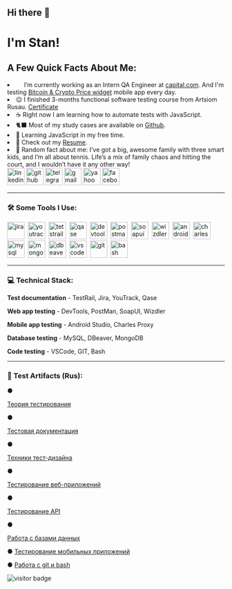 ## Hi there 👋

# I'm Stan!

<h2>A Few Quick Facts About Me:</h2>
<li> <img src="https://cdn.brandfetch.io/id-0HYn-9P/w/400/h/400/theme/dark/icon.jpeg?c=1dxbfHSJFAPEGdCLU4o5B" height="15" ></h2> I’m currently working as an Intern QA Engineer at <a href="https://www.capital.com/">capital.com</a>. And I'm testing <a href="https://play.google.com/store/apps/details?id=com.currency.exchange.widgetscrypto&hl=en_US">Bitcoin & Crypto Price widget</a> mobile app every day.</li>
<li> 😌 I finished 3-months functional software testing course from Artsiom Rusau. <a href="https://drive.google.com/file/d/1ZLaE_vsG-bdGf0pZxbhCldgChWrZ3Nn5/view?usp=sharing">Certificate</a> </li>
<li> ☕ Right now I am learning how to automate tests with JavaScript.</li>
<li> 🐈‍⬛ Most of my study cases are available on <a href="https://github.com/StanTokarev/">Github</a>.</li> </li>
<li> 📖 Learning JavaScript in my free time.</li>
<li>📙 Check out my <a href="https://drive.google.com/file/d/1rPoPWCSrFIZ2ynKDKF3D8xWClASIC49Q/view?usp=sharing">Resume</a>.</li> 
<li>🧣 Random fact about me: I’ve got a big, awesome family with three smart kids, and I’m all about tennis. Life’s a mix of family chaos and hitting the court, and I wouldn’t have it any other way! </li>
<a href= "https://www.linkedin.com/in/stan-tokarev/"><img src="https://img.icons8.com/?size=512&id=13930&format=png" width="40" height="40" alt="linkedin"/></a>
<a href= "https://github.com/StanTokarev"><img src="https://icons.iconarchive.com/icons/papirus-team/papirus-apps/256/github-icon.png" width="40" height="40" alt="github"/></a>
<a href= "https://t.me/stantokarev"><img src="https://img.icons8.com/?size=512&id=63306&format=png" width="40" height="40" alt="telegram"/></a>
<a href= "mailto:nosovertka@gmail.com"><img src="https://img.icons8.com/?size=512&id=P7UIlhbpWzZm&format=png" width="40" height="40" alt="gmail"/></a>
<a href= "mailto:stan.tokarev@yahoo.com"><img src="https://img.icons8.com/?size=100&id=9N3LO52MKuiT&format=png&color=000000" width="40" height="40" alt="yahoo mail"/></a>
<a href= "https://www.facebook.com/stantokarev/"><img src="https://img.icons8.com/?size=100&id=13912&format=png&color=000000" width="40" height="40" alt="facebook"/></a>
</p>
</ul>

---

### 🛠 Some Tools I Use:

<div>
  <img src="https://cdn.jsdelivr.net/gh/devicons/devicon/icons/jira/jira-original.svg" title="jira" alt="jira" width="40" height="40"/>&nbsp
  <img src="https://upload.wikimedia.org/wikipedia/commons/thumb/8/8d/YouTrack_Icon.svg/1024px-YouTrack_Icon.svg.png?20200803082248" title="youtrack" alt="youtrack" width="40" height="40"/>&nbsp
  <img src="https://codahosted.io/packs/21236/unversioned/assets/LOGO/ba1091c59bab89cd2fd0f289622731fe16113d7b00905abe64759c313a4b73b76c1b0426076ed76cb74752234c734131df46992d5b8b48fc13e264240e4f7119f736cfeb64df36ded54b5cbf6198b9cadedf18dd0cac5c7dbcd16e6336c29363cd1292ba" title="testrail" alt="tetstrail" width="40" height="40"/>&nbsp
  <img src="https://luna1.co/eb0187.png" title="qase" alt="qase" width="40" height="40"/>&nbsp
  <img src="https://d33wubrfki0l68.cloudfront.net/38b5c953a4667366685d55db55d057c86db1fc54/a0fdc/static/acae6b24d940347661ca901ea07f47c1/chrome-dev-logo-icon.png" title="devtools" alt="devtools" width="40" height="40"/>&nbsp
  <img src="https://uxwing.com/wp-content/themes/uxwing/download/brands-and-social-media/postman-icon.png" title="postman" alt="postman" width="40" height="40"/>&nbsp
  <img src="https://static0.smartbear.co/smartbearbrand/media/images/home/soapui-icon.svg" title="soapui" alt="soapui" width="40" height="40"/>&nbsp
  <img src="https://lh3.googleusercontent.com/OJ9MppSwH9rKsQc0958jplweAl9I0dM5zDMWknso5NLGTvs0cBWuefFsZq32InrwOD2XYJsqnPX4oio1o32Oqbdhsw=s60" title="wizdler" alt="wizdler" width="40" height="40"/>&nbsp
  <img src="https://cdn.jsdelivr.net/gh/devicons/devicon/icons/androidstudio/androidstudio-original.svg" title="android-studio" alt="android-studio" width="40" height="40"/>&nbsp
  <img src="https://user-images.githubusercontent.com/15472/41327135-e4bf090c-6eca-11e8-9b76-032e8e2b0707.png" title="charles-proxy" alt="charles-proxy" width="40" height="40"/>&nbsp
  <img src="https://cdn.jsdelivr.net/gh/devicons/devicon/icons/mysql/mysql-original.svg" title="mysql" alt="mysql" width="40" height="40"/>&nbsp
  <img src="https://cdn.jsdelivr.net/gh/devicons/devicon/icons/mongodb/mongodb-original.svg" title="mongodb" alt="mongodb" width="40" height="40"/>&nbsp
  <img src="https://icons.iconarchive.com/icons/papirus-team/papirus-apps/256/dbeaver-icon.png" title="dbeaver" alt="dbeaver" width="40" height="40"/>&nbsp
  <img src="https://cdn.jsdelivr.net/gh/devicons/devicon/icons/vscode/vscode-original.svg" title="vscode" alt="vscode" width="40" height="40"/>&nbsp
  <img src="https://cdn.jsdelivr.net/gh/devicons/devicon/icons/git/git-original.svg" title="git" alt="git" width="40" height="40"/>&nbsp
  <img src="https://upload.wikimedia.org/wikipedia/commons/thumb/4/4b/Bash_Logo_Colored.svg/1024px-Bash_Logo_Colored.svg.png?20180723054350" title="bash" alt="bash" width="40" height="40"/>
</div>

---

### 💻 Technical Stack:
<p><b>Test documentation</b> - TestRail, Jira, YouTrack, Qase</p>
<p><b>Web app testing</b> - DevTools, PostMan, SoapUI, Wizdler </p>
<p><b>Mobile app testing</b> - Android Studio, Charles Proxy</p>
<p><b>Database testing</b> - MySQL, DBeaver, MongoDB</p>
<p><b>Code testing</b> - VSCode, GIT, Bash</p>

---

### 📁 Test Artifacts (Rus):
●	<p><a href=https://github.com/StanTokarev/TestingTheory>Теория тестирования</a></p>
●	<p><a href=https://github.com/StanTokarev/TestDocumentation>Тестовая документация</a></p>
●	<p><a href=https://github.com/StanTokarev/TestDesign>Техники тест-дизайна</a></p>
●	<p><a href=https://github.com/StanTokarev/WebAppTesting>Тестирование веб-приложений</a></p>
● <p><a href=https://github.com/StanTokarev/APITesting>Тестирование API</a></p>
●	<p><a href=https://github.com/StanTokarev/DataBaseTesting>Работа с базами данных</a></p>
●	<a href=https://github.com/StanTokarev/MobileAppTesting>Тестирование мобильных приложений</a></p>
●	<a href=https://github.com/StanTokarev/Git-Bash>Работа с git и bash</a></p>

<!-- ### 💻 Пройденные курсы:

| Курсы                                                           | Дата              |
| ----------------------------------------------------------------| :---------------: |
| netology.ru/Старт в программировании                            | 02/2022 - 03/2022 |

--- -->

![visitor badge](https://visitor-badge.laobi.icu/badge?page_id=stantokarev.visitor-badge&left_color=red&right_color=green)
